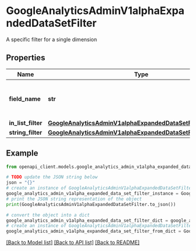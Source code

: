 # GoogleAnalyticsAdminV1alphaExpandedDataSetFilter

A specific filter for a single dimension

## Properties

Name | Type | Description | Notes
------------ | ------------- | ------------- | -------------
**field_name** | **str** | Required. The dimension name to filter. | [optional] 
**in_list_filter** | [**GoogleAnalyticsAdminV1alphaExpandedDataSetFilterInListFilter**](GoogleAnalyticsAdminV1alphaExpandedDataSetFilterInListFilter.md) |  | [optional] 
**string_filter** | [**GoogleAnalyticsAdminV1alphaExpandedDataSetFilterStringFilter**](GoogleAnalyticsAdminV1alphaExpandedDataSetFilterStringFilter.md) |  | [optional] 

## Example

```python
from openapi_client.models.google_analytics_admin_v1alpha_expanded_data_set_filter import GoogleAnalyticsAdminV1alphaExpandedDataSetFilter

# TODO update the JSON string below
json = "{}"
# create an instance of GoogleAnalyticsAdminV1alphaExpandedDataSetFilter from a JSON string
google_analytics_admin_v1alpha_expanded_data_set_filter_instance = GoogleAnalyticsAdminV1alphaExpandedDataSetFilter.from_json(json)
# print the JSON string representation of the object
print(GoogleAnalyticsAdminV1alphaExpandedDataSetFilter.to_json())

# convert the object into a dict
google_analytics_admin_v1alpha_expanded_data_set_filter_dict = google_analytics_admin_v1alpha_expanded_data_set_filter_instance.to_dict()
# create an instance of GoogleAnalyticsAdminV1alphaExpandedDataSetFilter from a dict
google_analytics_admin_v1alpha_expanded_data_set_filter_from_dict = GoogleAnalyticsAdminV1alphaExpandedDataSetFilter.from_dict(google_analytics_admin_v1alpha_expanded_data_set_filter_dict)
```
[[Back to Model list]](../README.md#documentation-for-models) [[Back to API list]](../README.md#documentation-for-api-endpoints) [[Back to README]](../README.md)


